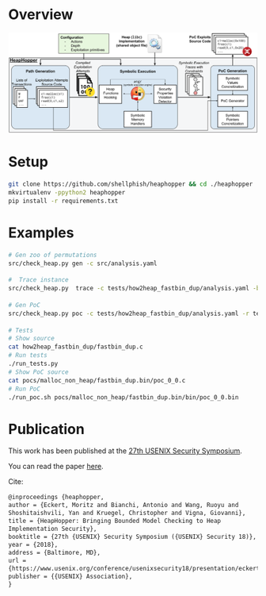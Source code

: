 # Overview

![Overview](overview.png)

# Setup

``` bash
git clone https://github.com/shellphish/heaphopper && cd ./heaphopper
mkvirtualenv -ppython2 heaphopper
pip install -r requirements.txt
```

# Examples

``` bash
# Gen zoo of permutations
src/check_heap.py gen -c src/analysis.yaml

#  Trace instance
src/check_heap.py  trace -c tests/how2heap_fastbin_dup/analysis.yaml -b tests/how2heap_fastbin_dup/fastbin_dup.bin

# Gen PoC
src/check_heap.py poc -c tests/how2heap_fastbin_dup/analysis.yaml -r tests/how2heap_fastbin_dup/fastbin_dup.bin-result.yaml -d tests/how2heap_fastbin_dup/fastbin_dup.bin-desc.yaml -s tests/how2heap_fastbin_dup/fastbin_dup.c -b tests/how2heap_fastbin_dup/fastbin_dup.bin

# Tests
# Show source
cat how2heap_fastbin_dup/fastbin_dup.c
# Run tests
./run_tests.py
# Show PoC source
cat pocs/malloc_non_heap/fastbin_dup.bin/poc_0_0.c
# Run PoC
./run_poc.sh pocs/malloc_non_heap/fastbin_dup.bin/bin/poc_0_0.bin
```

# Publication
This work has been published at the [27th USENIX Security Symposium](https://www.usenix.org/conference/usenixsecurity18/presentation/eckert).

You can read the paper [here](https://seclab.cs.ucsb.edu/media/uploads/papers/sec2018-heap-hopper.pdf).

Cite:
```
@inproceedings {heaphopper,
author = {Eckert, Moritz and Bianchi, Antonio and Wang, Ruoyu and Shoshitaishvili, Yan and Kruegel, Christopher and Vigna, Giovanni},
title = {HeapHopper: Bringing Bounded Model Checking to Heap Implementation Security},
booktitle = {27th {USENIX} Security Symposium ({USENIX} Security 18)},
year = {2018},
address = {Baltimore, MD},
url = {https://www.usenix.org/conference/usenixsecurity18/presentation/eckert},
publisher = {{USENIX} Association},
}
```

